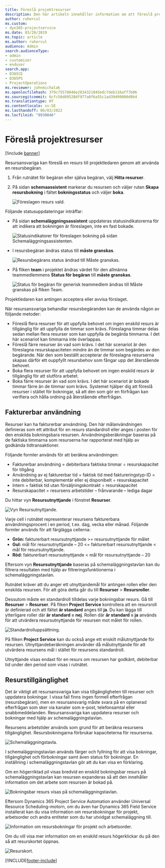 ```yaml
---
title: Föreslå projektresurser
description: Den här artikeln innehåller information om att föreslå projektresurser.
author: ruhercul
ms.custom:
- dyn365-projectservice
ms.date: 03/28/2019
ms.topic: article
ms.author: ruhercul
audience: Admin
search.audienceType:
- admin
- customizer
- enduser
search.app:
- D365CE
- D365PS
- ProjectOperations
ms.reviewer: johnmichalak
ms.openlocfilehash: 379c75578846e2834321045edc7deb116aff7b06
ms.sourcegitcommit: 6cfc50d89528df977a8f6a55c1ad39d99800d9b4
ms.translationtype: HT
ms.contentlocale: sv-SE
ms.lasthandoff: 06/03/2022
ms.locfileid: "8930846"
---
```

# <a name="propose-project-resources"></a>Föreslå projektresurser

[!include [banner](../includes/psa-now-project-operations.md)]

Resursansvariga kan föreslå en resurs till projektledaren genom att använda en resursbegäran.

1. Från rutnätet för begäran eller själva begäran, välj **Hitta resurser**.
2. På sidan **schemaassistent** markerar du resursen och väljer rutan **Skapa resursbokning** i fältet **bokningsstatus** och väljer **boka**.

    ![Föreslagen resurs vald.](media/Resource-Management-image62.png)

Följande statusuppdateringar inträffar:

- På sidan **schemaläggningsassistent** uppdateras statusindikatorerna för att indikera att bokningen är föreslagen, inte en fast bokade.

    ![Statusindikatorer för föreslagen bokning på sidan Schemaläggningsassistenten.](media/Resource-Management-image63.png)

- I resursbegäran ändras status till **måste granskas**.

    ![Resursbegärans status ändrad till Måste granskas.](media/Resource-Management-image64.png)

- På fliken **team** i projektet ändras värdet för den allmänna teammedlemmens **Status för begäran** till **måste granskas**.

    ![Status för begäran för generisk teammedlem ändras till Måste granskas på fliken Team.](media/Resource-Management-image48.png)

Projektledaren kan antingen acceptera eller avvisa förslaget.

När resursansvariga behandlar resursbegäranden kan de använda någon av följande metoder:

- Föreslå flera resurser för att uppfylla behovet om ingen enskild resurs är tillgänglig för att uppfylla de timmar som krävs. Föreslagna timmar delas sedan mellan flera resurser som kan uppfylla de begärda timmarna. I det här scenariot kan timmarna inte överlappas.
- Föreslå färre resurser än vad som krävs. I det här scenariot är den föreslagna resurskapaciteten mindre än de timmar som begärdes av den begärande. När den som beställt accepterar de föreslagna resurserna skapas därför ett ouppfyllt resursbehov som fångar upp det återstående behovet.
- Boka flera resurser för att uppfylla behovet om ingen enskild resurs är tillgänglig för att slutföra arbetet.
- Boka färre resurser än vad som krävs. I det här scenariot är bokade timmar färre än de timmar som krävs. Systemet hjälper dig att föreslå resurser i stället för bokningar, så att den som gör en förfrågan kan verifiera och hålla ordning på återstående efterfrågan.

## <a name="billable-utilization"></a>Fakturerbar användning

Resurser kan ha fakturerbar användning. Den här målanvändningen definieras som ett attribut för en resurs standardroll eller anges i posten för den enskilda bokningsbara resursen. Användningsberäkningar baseras på de faktiska timmarna som resurserna har rapporterat med hjälp av godkända tidtransaktioner.

Följande formler används för att beräkna användningen:

- Fakturerbar användning = debiterbara faktiska timmar ÷ resurskapacitet för tillgång
- Användning av ej fakturerbar tid = faktisk tid med faktureringstyp-ID = inte debiterbar, komplementär eller ej disponibelt ÷ resurskapacitet
- Intern = faktisk tid utan försäljningskontrakt ÷ resurskapacitet
- Resurskapacitet = resursens arbetstider – frånvarande – lediga dagar

Du hittar vyn **Resursutnyttjande** i fönstret **Resurser**.

![Vyn Resursutnyttjande.](media/Resource-Management-image65.png)

Varje cell i rutnätet representerar resursens fakturerbara användningsprocent i en period, t.ex. dag, vecka eller månad. Följande formler används för att färglägga cellerna:

- **Grön:** fakturerbart resursutnyttjande \>= resursutnyttjande för målet
- **Gul:** mål för resursutnyttjande – 20 \<= fakturerbart resursutnyttjande \< mål för resursutnyttjande.
- **Röd:** fakturerbart resursutnyttjande \< mål för resursutnyttjande – 20

Eftersom vyn **Resursutnyttjande** baseras på schemaläggningstavlan kan du filtrera resultaten med hjälp av filtreringsfunktionerna i schemaläggningstavlan.

Rutnätet kräver att du anger ett utnyttjandemål för antingen rollen eller den enskilda resursen. För att göra detta går du till **Resurser** \> **Resursroller**.

Dessutom måste en standardroll tilldelas varje bokningsbar resurs. Gå till **Resurser** \> **Resurser**. På fliken **Project Service** kontrollera att en resursroll är definierad och att fältet **är standard** anges till **ja**. Du kan lägga till ytterligare roller där **är standard = nej**. Rollen där **är standard = ja** används för att utvärdera resursutnyttjande för resursen mot målet för rollen.

![Standardrolluppsättning.](media/Resource-Management-image67.png)

På fliken **Project Service** kan du också ange ett enskilt målutnyttjande för resursen. Utnyttjandeberäkningen använder då målutnyttjande för att utvärdera resursens mål i stället för resursens standardroll.

Utnyttjande visas endast för en resurs om resursen har godkänt, debiterbar tid under den period som visas i rutnätet.

## <a name="resource-availability"></a>Resurstillgänglighet

Det är viktigt att resursansvariga kan visa tillgängligheten till resurser och uppdatera bokningar. I vissa fall finns ingen formell efterfrågan (resursbegäran), men en resursansvarig måste svara på en oplanerad efterfrågan som sker via kanaler som e-post, telefonsamtal eller snabbmeddelanden. Resursansvariga kan uppdatera resurser och bokningar med hjälp av schemaläggningstavlan.

Resursens arbetstider används som grund för att beräkna resursens tillgänglighet. Resursbokningarna förbrukar kapaciteterna för resurserna.

![Schemaläggningstavla.](media/Resource-Management-image68.png)

I schemaläggningstavlan används färger och fyllning för att visa bokningar, tillgänglighet och förbokningar samt även status för bokningar. En inställning i schemaläggningstavlan gör att du kan visa en förklaring.

Om en högerriktad pil visas bredvid en enskild bokningsbar resurs på schemaläggningstavlan kan resursen expanderas så att den innehåller information om det arbete som resursen är bokad på.

![Bokningsbar resurs visas på schemaläggningstavlan.](media/Resource-Management-image69.png)

Eftersom Dynamics 365 Project Service Automation använder Universal Resource Scheduling-motorn, om du även har Dynamics 365 Field Service installerat kan du visa information om resursbokningar för projekt, arbetsorder och andra entiteter som du har utvidgat schemaläggning till.

![Information om resursbokningar för projekt och arbetsorder.](media/Resource-Management-image70.png)

Om du vill visa mer information om en enskild resurs högerklickar du på den så att resurskortet öppnas.

![Resurskort.](media/Resource-Management-image71.png)


[!INCLUDE[footer-include](../includes/footer-banner.md)]

